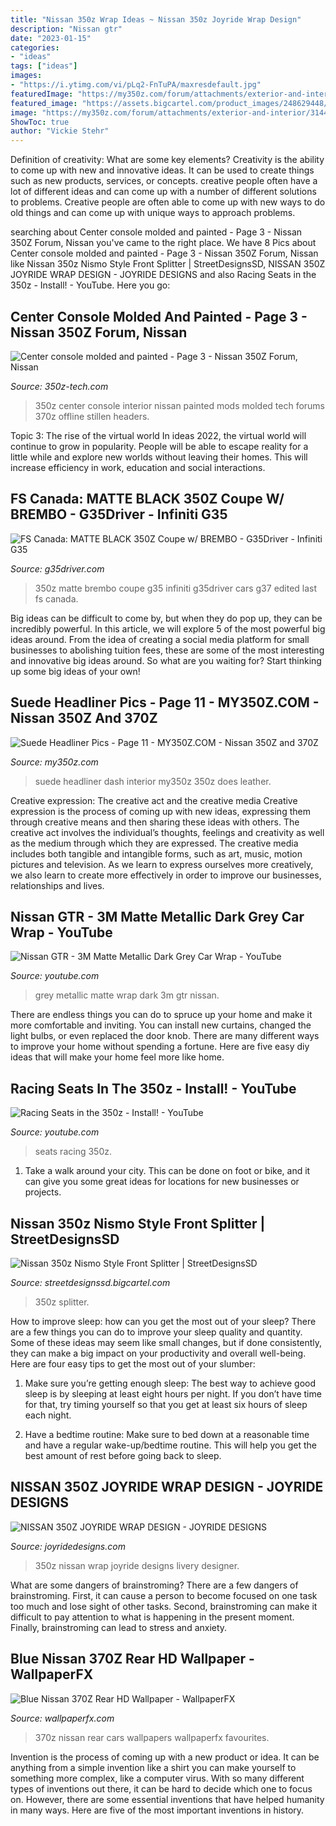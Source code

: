 ```yaml
---
title: "Nissan 350z Wrap Ideas ~ Nissan 350z Joyride Wrap Design"
description: "Nissan gtr"
date: "2023-01-15"
categories:
- "ideas"
tags: ["ideas"]
images:
- "https://i.ytimg.com/vi/pLq2-FnTuPA/maxresdefault.jpg"
featuredImage: "https://my350z.com/forum/attachments/exterior-and-interior/314449d1305515183-suede-headliner-pics-img_1283.jpg"
featured_image: "https://assets.bigcartel.com/product_images/248629448/MVIMG_20191111_141158.jpg?auto=format&amp;fit=max&amp;w=1500"
image: "https://my350z.com/forum/attachments/exterior-and-interior/314449d1305515183-suede-headliner-pics-img_1283.jpg"
ShowToc: true
author: "Vickie Stehr"
---
```



Definition of creativity: What are some key elements?
Creativity is the ability to come up with new and innovative ideas. It can be used to create things such as new products, services, or concepts. creative people often have a lot of different ideas and can come up with a number of different solutions to problems. Creative people are often able to come up with new ways to do old things and can come up with unique ways to approach problems.

	

		
searching about Center console molded and painted - Page 3 - Nissan 350Z Forum, Nissan you've came to the right place. We have 8 Pics about Center console molded and painted - Page 3 - Nissan 350Z Forum, Nissan like Nissan 350z Nismo Style Front Splitter | StreetDesignsSD, NISSAN 350Z JOYRIDE WRAP DESIGN - JOYRIDE DESIGNS and also Racing Seats in the 350z - Install! - YouTube. Here you go:
		
    
## Center Console Molded And Painted - Page 3 - Nissan 350Z Forum, Nissan

<img loading=lazy src="https://www.350z-tech.com/forums/attachments/interior-exterior/23926d1093602313-center-console-molded-painted-zconsole2.jpg" onerror="this.onerror=null;this.src='https://tse3.mm.bing.net/th?id=OIP.tdpbse_PdVeBXT9wTXVfmwHaLH&amp;pid=15.1';" alt="Center console molded and painted - Page 3 - Nissan 350Z Forum, Nissan">

_Source: 350z-tech.com_

>350z center console interior nissan painted mods molded tech forums 370z offline stillen headers. 

	

Topic 3: The rise of the virtual world
In ideas 2022, the virtual world will continue to grow in popularity. People will be able to escape reality for a little while and explore new worlds without leaving their homes. This will increase efficiency in work, education and social interactions.

    
## FS Canada: MATTE BLACK 350Z Coupe W/ BREMBO - G35Driver - Infiniti G35

<img loading=lazy src="https://g35driver.com/forums/attachments/cars-sale-cdn/149622d1332446752-matte-black-350z-coupe-w-brembo-5928270_20.jpeg" onerror="this.onerror=null;this.src='https://tse2.mm.bing.net/th?id=OIP.GfSzu2PWMDIzMSUIiGUmFQHaE7&amp;pid=15.1';" alt="FS Canada: MATTE BLACK 350Z Coupe w/ BREMBO - G35Driver - Infiniti G35">

_Source: g35driver.com_

>350z matte brembo coupe g35 infiniti g35driver cars g37 edited last fs canada. 

	

Big ideas can be difficult to come by, but when they do pop up, they can be incredibly powerful. In this article, we will explore 5 of the most powerful big ideas around. From the idea of creating a social media platform for small businesses to abolishing tuition fees, these are some of the most interesting and innovative big ideas around. So what are you waiting for? Start thinking up some big ideas of your own!

    
## Suede Headliner Pics - Page 11 - MY350Z.COM - Nissan 350Z And 370Z

<img loading=lazy src="https://my350z.com/forum/attachments/exterior-and-interior/314449d1305515183-suede-headliner-pics-img_1283.jpg" onerror="this.onerror=null;this.src='https://tse3.mm.bing.net/th?id=OIP.Xjau8ACfmMrd-iDMrXwAdQHaFh&amp;pid=15.1';" alt="Suede Headliner Pics - Page 11 - MY350Z.COM - Nissan 350Z and 370Z">

_Source: my350z.com_

>suede headliner dash interior my350z 350z does leather. 

	

Creative expression: The creative act and the creative media
Creative expression is the process of coming up with new ideas, expressing them through creative means and then sharing these ideas with others. The creative act involves the individual’s thoughts, feelings and creativity as well as the medium through which they are expressed. The creative media includes both tangible and intangible forms, such as art, music, motion pictures and television. As we learn to express ourselves more creatively, we also learn to create more effectively in order to improve our businesses, relationships and lives.

    
## Nissan GTR - 3M Matte Metallic Dark Grey Car Wrap - YouTube

<img loading=lazy src="https://i.ytimg.com/vi/pLq2-FnTuPA/maxresdefault.jpg" onerror="this.onerror=null;this.src='https://tse2.mm.bing.net/th?id=OIP.7eLbHe6GHSwvSykYVyhlRgHaEK&amp;pid=15.1';" alt="Nissan GTR - 3M Matte Metallic Dark Grey Car Wrap - YouTube">

_Source: youtube.com_

>grey metallic matte wrap dark 3m gtr nissan. 

	

There are endless things you can do to spruce up your home and make it more comfortable and inviting. You can install new curtains, changed the light bulbs, or even replaced the door knob. There are many different ways to improve your home without spending a fortune. Here are five easy diy ideas that will make your home feel more like home.

    
## Racing Seats In The 350z - Install! - YouTube

<img loading=lazy src="https://i.ytimg.com/vi/mmkQ-ybO-qI/maxresdefault.jpg" onerror="this.onerror=null;this.src='https://tse3.mm.bing.net/th?id=OIP.FSmhOMPFfqtRduSotCWJ3QHaEK&amp;pid=15.1';" alt="Racing Seats in the 350z - Install! - YouTube">

_Source: youtube.com_

>seats racing 350z. 

	

1. Take a walk around your city. This can be done on foot or bike, and it can give you some great ideas for locations for new businesses or projects. 

    
## Nissan 350z Nismo Style Front Splitter | StreetDesignsSD

<img loading=lazy src="https://assets.bigcartel.com/product_images/248629448/MVIMG_20191111_141158.jpg?auto=format&amp;fit=max&amp;w=1500" onerror="this.onerror=null;this.src='https://tse4.mm.bing.net/th?id=OIP.Kdaf1yD7W9S_2W8QKO8bPAHaJ4&amp;pid=15.1';" alt="Nissan 350z Nismo Style Front Splitter | StreetDesignsSD">

_Source: streetdesignssd.bigcartel.com_

>350z splitter. 

	

How to improve sleep: how can you get the most out of your sleep?
There are a few things you can do to improve your sleep quality and quantity. Some of these ideas may seem like small changes, but if done consistently, they can make a big impact on your productivity and overall well-being. Here are four easy tips to get the most out of your slumber: 
1. Make sure you’re getting enough sleep: The best way to achieve good sleep is by sleeping at least eight hours per night. If you don’t have time for that, try timing yourself so that you get at least six hours of sleep each night. 

2. Have a bedtime routine: Make sure to bed down at a reasonable time and have a regular wake-up/bedtime routine. This will help you get the best amount of rest before going back to sleep. 


    
## NISSAN 350Z JOYRIDE WRAP DESIGN - JOYRIDE DESIGNS

<img loading=lazy src="https://joyridedesigns.com/wp-content/uploads/2019/03/NISSAN-350Z-JOYRIDE-WRAP-DESIGN.jpg" onerror="this.onerror=null;this.src='https://tse1.mm.bing.net/th?id=OIP.EdL4-bLQyeWdxtRdBw91wwHaEc&amp;pid=15.1';" alt="NISSAN 350Z JOYRIDE WRAP DESIGN - JOYRIDE DESIGNS">

_Source: joyridedesigns.com_

>350z nissan wrap joyride designs livery designer. 

	

What are some dangers of brainstroming?
There are a few dangers of brainstroming. First, it can cause a person to become focused on one task too much and lose sight of other tasks. Second, brainstroming can make it difficult to pay attention to what is happening in the present moment. Finally, brainstroming can lead to stress and anxiety.

    
## Blue Nissan 370Z Rear HD Wallpaper - WallpaperFX

<img loading=lazy src="https://wallpaperfx.com/uploads/wallpapers/2013/11/30/13963/preview_blue-nissan-370z-rear.jpeg" onerror="this.onerror=null;this.src='https://tse1.mm.bing.net/th?id=OIP.oaWSsO1asgq0K0BQcPygOAHaEK&amp;pid=15.1';" alt="Blue Nissan 370Z Rear HD Wallpaper - WallpaperFX">

_Source: wallpaperfx.com_

>370z nissan rear cars wallpapers wallpaperfx favourites. 

	

Invention is the process of coming up with a new product or idea. It can be anything from a simple invention like a shirt you can make yourself to something more complex, like a computer virus. With so many different types of inventions out there, it can be hard to decide which one to focus on. However, there are some essential inventions that have helped humanity in many ways. Here are five of the most important inventions in history.


